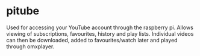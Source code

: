 pitube
======

Used for accessing your YouTube account through the raspberry pi. Allows viewing of subscriptions, favourites, history and play lists. Individual videos can then be downloaded,  added to favourites/watch later and played through omxplayer.
